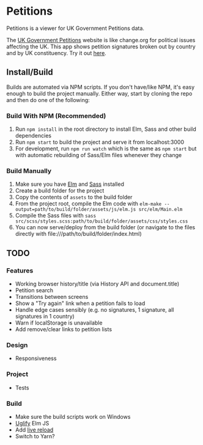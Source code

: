 # Petitions

Petitions is a viewer for UK Government Petitions data.

The [UK Government Petitions](https://petition.parliament.uk/) website is like change.org for political issues affecting the UK. This app shows petition signatures broken out by country and by UK constituency. Try it out [here](http://petitions.deepilla.com).

## Install/Build

Builds are automated via NPM scripts. If you don't have/like NPM, it's easy enough to build the project manually. Either way, start by cloning the repo and then do one of the following:

### Build With NPM (Recommended)

1. Run `npm install` in the root directory to install Elm, Sass and other build dependencies
2. Run `npm start` to build the project and serve it from localhost:3000
3. For development, run `npm run watch` which is the same as `npm start` but with automatic rebuilding of Sass/Elm files whenever they change

### Build Manually

1. Make sure you have [Elm](http://elm-lang.org/) and [Sass](http://sass-lang.com/install) installed
2. Create a build folder for the project
3. Copy the contents of `assets` to the build folder
4. From the project root, compile the Elm code with `elm-make --output=path/to/build/folder/assets/js/elm.js src/elm/Main.elm`
5. Compile the Sass files with `sass src/scss/styles.scss:path/to/build/folder/assets/css/styles.css`
6. You can now serve/deploy from the build folder (or navigate to the files directly with file:///path/to/build/folder/index.html)

## TODO

### Features

- Working browser history/title (via History API and document.title)
- Petition search
- Transitions between screens
- Show a "Try again" link when a petition fails to load
- Handle edge cases sensibly (e.g. no signatures, 1 signature, all signatures in 1 country)
- Warn if localStorage is unavailable
- Add remove/clear links to petition lists

### Design

- Responsiveness

### Project

- Tests

### Build

- Make sure the build scripts work on Windows
- [Uglify](https://www.npmjs.com/package/uglify-js) Elm JS
- Add [live reload](https://www.npmjs.com/package/live-server)
- Switch to Yarn?
